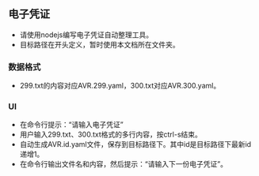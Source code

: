 ## 电子凭证

- 请使用nodejs编写电子凭证自动整理工具。
- 目标路径在开头定义，暂时使用本文档所在文件夹。

### 数据格式

- 299.txt的内容对应AVR.299.yaml，300.txt对应AVR.300.yaml。

### UI

- 在命令行提示：“请输入电子凭证”
- 用户输入299.txt、300.txt格式的多行内容，按ctrl-s结束。
- 自动生成AVR.id.yaml文件，保存到目标路径下。其中id是目标路径下最新id递增1。
- 在命令行输出文件名和内容，然后提示：“请输入下一份电子凭证”。
